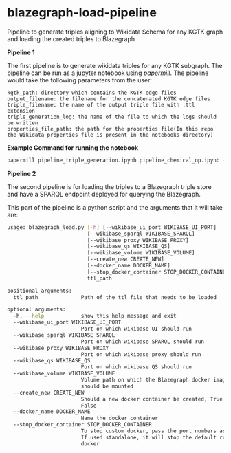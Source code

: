 # blazegraph-load-pipeline
Pipeline to generate triples aligning to Wikidata Schema for any KGTK graph and loading the created triples to Blazegraph

**Pipeline 1**

The first pipeline is to generate wikidata triples for any KGTK subgraph. The pipeline can be run as a jupyter notebook using <em>papermill</em>. The pipeline would take the following parameters from the user:

```
kgtk_path: directory which contains the KGTK edge files
output_filename: the filename for the concatenated KGTK edge files
triple_filename: the name of the output triple file with .ttl extension
triple_generation_log: the name of the file to which the logs should be written
properties_file_path: the path for the properties file(In this repo the Wikidata properties file is present in the notebooks directory)
```

**Example Command for running the notebook**

```bash
papermill pipeline_triple_generation.ipynb pipeline_chemical_op.ipynb -p kgtk_path ../data/Q11173 -p output_filename chem_concat_2.tsv.gz -p triple_filename chem_triple_2.ttl -p triple_generation_log chem_log.txt -p properties_file_path ./properties.tsv
```

**Pipeline 2**

The second pipeline is for loading the triples to a Blazegraph triple store and have a SPARQL endpoint deployed for querying the Blazegraph.

This part of the pipeline is a python script and the arguments that it will take are:

```bash
usage: blazegraph_load.py [-h] [--wikibase_ui_port WIKIBASE_UI_PORT]
                          [--wikibase_sparql WIKIBASE_SPARQL]
                          [--wikibase_proxy WIKIBASE_PROXY]
                          [--wikibase_qs WIKIBASE_QS]
                          [--wikibase_volume WIKIBASE_VOLUME]
                          [--create_new CREATE_NEW]
                          [--docker_name DOCKER_NAME]
                          [--stop_docker_container STOP_DOCKER_CONTAINER]
                          ttl_path

positional arguments:
  ttl_path              Path of the ttl file that needs to be loaded

optional arguments:
  -h, --help            show this help message and exit
  --wikibase_ui_port WIKIBASE_UI_PORT
                        Port on which wikibase UI should run
  --wikibase_sparql WIKIBASE_SPARQL
                        Port on which wikibase SPARQL should run
  --wikibase_proxy WIKIBASE_PROXY
                        Port on which wikibase proxy should run
  --wikibase_qs WIKIBASE_QS
                        Port on which wikibase QS should run
  --wikibase_volume WIKIBASE_VOLUME
                        Volume path on which the Blazegraph docker image
                        should be mounted
  --create_new CREATE_NEW
                        Should a new docker container be created, True or
                        False
  --docker_name DOCKER_NAME
                        Name the docker container
  --stop_docker_container STOP_DOCKER_CONTAINER
                        To stop custom docker, pass the port numbers as well.
                        If used standalone, it will stop the default running
                        docker
```



